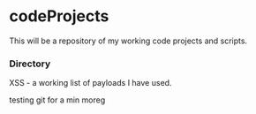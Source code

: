 # codeProjects
This will be a repository of my working code projects and scripts.

### Directory
XSS -  a working list of payloads I have used.

testing git for a min moreg